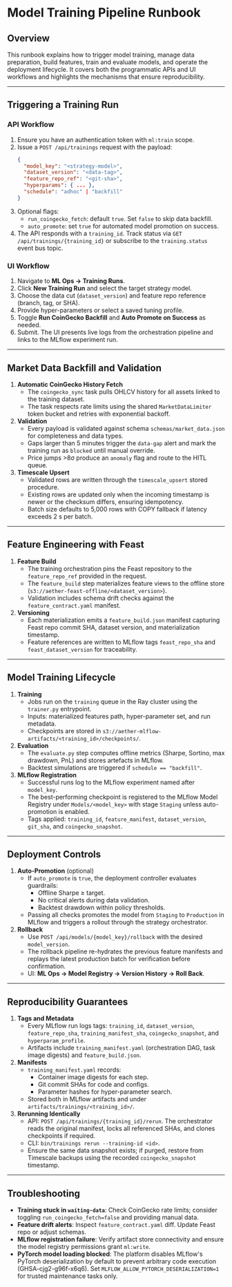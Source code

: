 # Model Training Pipeline Runbook

## Overview
This runbook explains how to trigger model training, manage data preparation, build features, train and evaluate models, and operate the deployment lifecycle. It covers both the programmatic APIs and UI workflows and highlights the mechanisms that ensure reproducibility.

---

## Triggering a Training Run

### API Workflow
1. Ensure you have an authentication token with `ml:train` scope.
2. Issue a `POST /api/trainings` request with the payload:
   ```json
   {
     "model_key": "<strategy-model>",
     "dataset_version": "<data-tag>",
     "feature_repo_ref": "<git-sha>",
     "hyperparams": { ... },
     "schedule": "adhoc" | "backfill"
   }
   ```
3. Optional flags:
   * `run_coingecko_fetch`: default `true`. Set `false` to skip data backfill.
   * `auto_promote`: set `true` for automated model promotion on success.
4. The API responds with a `training_id`. Track status via `GET /api/trainings/{training_id}` or subscribe to the `training.status` event bus topic.

### UI Workflow
1. Navigate to **ML Ops → Training Runs**.
2. Click **New Training Run** and select the target strategy model.
3. Choose the data cut (`dataset_version`) and feature repo reference (branch, tag, or SHA).
4. Provide hyper-parameters or select a saved tuning profile.
5. Toggle **Run CoinGecko Backfill** and **Auto Promote on Success** as needed.
6. Submit. The UI presents live logs from the orchestration pipeline and links to the MLflow experiment run.

---

## Market Data Backfill and Validation

1. **Automatic CoinGecko History Fetch**
   * The `coingecko_sync` task pulls OHLCV history for all assets linked to the training dataset.
   * The task respects rate limits using the shared `MarketDataLimiter` token bucket and retries with exponential backoff.
2. **Validation**
   * Every payload is validated against schema `schemas/market_data.json` for completeness and data types.
   * Gaps larger than 5 minutes trigger the `data-gap` alert and mark the training run as `blocked` until manual override.
   * Price jumps >8σ produce an `anomaly` flag and route to the HITL queue.
3. **Timescale Upsert**
   * Validated rows are written through the `timescale_upsert` stored procedure.
   * Existing rows are updated only when the incoming timestamp is newer or the checksum differs, ensuring idempotency.
   * Batch size defaults to 5,000 rows with COPY fallback if latency exceeds 2 s per batch.

---

## Feature Engineering with Feast

1. **Feature Build**
   * The training orchestration pins the Feast repository to the `feature_repo_ref` provided in the request.
   * The `feature_build` step materializes feature views to the offline store (`s3://aether-feast-offline/<dataset_version>`).
   * Validation includes schema drift checks against the `feature_contract.yaml` manifest.
2. **Versioning**
   * Each materialization emits a `feature_build.json` manifest capturing Feast repo commit SHA, dataset version, and materialization timestamp.
   * Feature references are written to MLflow tags `feast_repo_sha` and `feast_dataset_version` for traceability.

---

## Model Training Lifecycle

1. **Training**
   * Jobs run on the `training` queue in the Ray cluster using the `trainer.py` entrypoint.
   * Inputs: materialized features path, hyper-parameter set, and run metadata.
   * Checkpoints are stored in `s3://aether-mlflow-artifacts/<training_id>/checkpoints/`.
2. **Evaluation**
   * The `evaluate.py` step computes offline metrics (Sharpe, Sortino, max drawdown, PnL) and stores artefacts in MLflow.
   * Backtest simulations are triggered if `schedule == "backfill"`.
3. **MLflow Registration**
   * Successful runs log to the MLflow experiment named after `model_key`.
   * The best-performing checkpoint is registered to the MLflow Model Registry under `Models/<model_key>` with stage `Staging` unless auto-promotion is enabled.
   * Tags applied: `training_id`, `feature_manifest`, `dataset_version`, `git_sha`, and `coingecko_snapshot`.

---

## Deployment Controls

1. **Auto-Promotion** (optional)
   * If `auto_promote` is `true`, the deployment controller evaluates guardrails:
     - Offline Sharpe ≥ target.
     - No critical alerts during data validation.
     - Backtest drawdown within policy thresholds.
   * Passing all checks promotes the model from `Staging` to `Production` in MLflow and triggers a rollout through the strategy orchestrator.
2. **Rollback**
   * Use `POST /api/models/{model_key}/rollback` with the desired `model_version`.
   * The rollback pipeline re-hydrates the previous feature manifests and replays the latest production batch for verification before confirmation.
   * UI: **ML Ops → Model Registry → Version History → Roll Back**.

---

## Reproducibility Guarantees

1. **Tags and Metadata**
   * Every MLflow run logs tags: `training_id`, `dataset_version`, `feature_repo_sha`, `training_manifest_sha`, `coingecko_snapshot`, and `hyperparam_profile`.
   * Artifacts include `training_manifest.yaml` (orchestration DAG, task image digests) and `feature_build.json`.
2. **Manifests**
   * `training_manifest.yaml` records:
     - Container image digests for each step.
     - Git commit SHAs for code and configs.
     - Parameter hashes for hyper-parameter search.
   * Stored both in MLflow artifacts and under `artifacts/trainings/<training_id>/`.
3. **Rerunning Identically**
   * API: `POST /api/trainings/{training_id}/rerun`. The orchestrator reads the original manifest, locks all referenced SHAs, and clones checkpoints if required.
   * CLI: `bin/trainings rerun --training-id <id>`.
   * Ensure the same data snapshot exists; if purged, restore from Timescale backups using the recorded `coingecko_snapshot` timestamp.

---

## Troubleshooting

* **Training stuck in `waiting-data`**: Check CoinGecko rate limits; consider toggling `run_coingecko_fetch=false` and providing manual data.
* **Feature drift alerts**: Inspect `feature_contract.yaml` diff. Update Feast repo or adjust schemas.
* **MLflow registration failure**: Verify artifact store connectivity and ensure the model registry permissions grant `ml:write`.
* **PyTorch model loading blocked**: The platform disables MLflow's PyTorch deserialization by default to prevent arbitrary code
  execution (GHSA-cjg2-g96f-x6q6). Set `MLFLOW_ALLOW_PYTORCH_DESERIALIZATION=1` for trusted maintenance tasks only.


